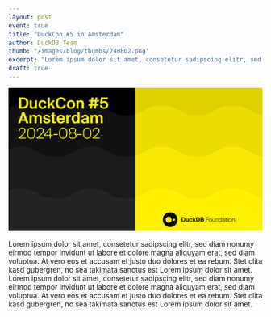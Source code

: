 ```yaml
---
layout: post
event: true
title: "DuckCon #5 in Amsterdam"
author: DuckDB Team
thumb: "/images/blog/thumbs/240802.png"
excerpt: "Lorem ipsum dolor sit amet, consetetur sadipscing elitr, sed diam nonumy eirmod tempor invidunt ut labore et dolore."
draft: true
---
```


<img src="/images/blog/duckcon5-splashscreen.png"
 alt="DuckCon #5"
 />

Lorem ipsum dolor sit amet, consetetur sadipscing elitr, sed diam nonumy eirmod tempor invidunt ut labore et dolore magna aliquyam erat, sed diam voluptua. At vero eos et accusam et justo duo dolores et ea rebum. Stet clita kasd gubergren, no sea takimata sanctus est Lorem ipsum dolor sit amet. Lorem ipsum dolor sit amet, consetetur sadipscing elitr, sed diam nonumy eirmod tempor invidunt ut labore et dolore magna aliquyam erat, sed diam voluptua. At vero eos et accusam et justo duo dolores et ea rebum. Stet clita kasd gubergren, no sea takimata sanctus est Lorem ipsum dolor sit amet.